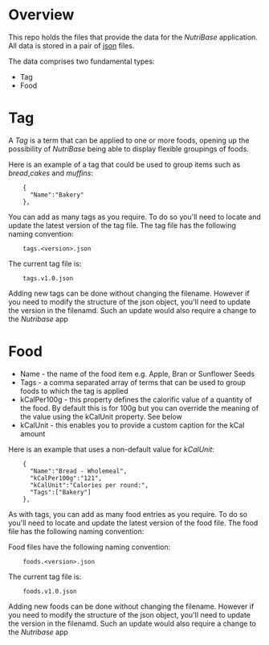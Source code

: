 # Overview
This repo holds the files that provide the data for the _NutriBase_ application.
All data is stored in a pair of [json](https://www.w3schools.com/js/js_json_syntax.asp) files. 

The data comprises two fundamental types:
* Tag
* Food
# Tag
A _Tag_ is a term that can be applied to one or more foods, opening  up the possibility of _NutriBase_ being able to display flexible groupings of foods.

Here is an example of a tag that could be used to group items such as _bread_,_cakes_ and _muffins_:
```
    {
      "Name":"Bakery"
    },

```
You can add as many tags as you require. To do so you'll need to locate and update the latest version of the tag file. The tag file has the following naming convention:
```
    tags.<version>.json
```
The current tag file is:
```
    tags.v1.0.json
```

Adding new tags can be done without changing the filename. However if you need to modify the structure of the json object, you'll need to  update the version in the filenamd. Such an update would also require a change to the _Nutribase_ app

# Food
* Name - the name of the food item e.g. Apple, Bran or Sunflower Seeds
* Tags - a comma separated array of terms that can be used to group foods to which the tag is applied 
* kCalPer100g - this property defines the calorific value of a quantity of the food. By default this is for 100g but you can override the meaning of the value using the kCalUnit property. See below
* kCalUnit - this enables you to provide a custom caption for the kCal amount

Here is an example that uses a non-default value for _kCalUnit_:
```
    {
      "Name":"Bread - Wholemeal",
      "kCalPer100g":"121",
      "kCalUnit":"Calories per round:",
      "Tags":["Bakery"]
    },
```
As with tags, you can add as many food entries as you require. To do so you'll need to locate and update the latest version of the food file. The food file has the following naming convention:

Food files have the following naming convention:
```
    foods.<version>.json
```
The current tag file is:
```
    foods.v1.0.json
```

Adding new foods can be done without changing the filename. However if you need to modify the structure of the json object, you'll need to  update the version in the filenamd. Such an update would also require a change to the _Nutribase_ app

